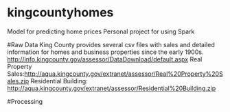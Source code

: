 # kingcountyhomes
Model for predicting home prices 
Personal project for using Spark

#Raw Data 
King County provides several csv files with sales and detailed information for homes and business properties since the early 1900s. 
http://info.kingcounty.gov/assessor/DataDownload/default.aspx
Real Property Sales:http://aqua.kingcounty.gov/extranet/assessor/Real%20Property%20Sales.zip
Residential Building: http://aqua.kingcounty.gov/extranet/assessor/Residential%20Building.zip

#Processing
